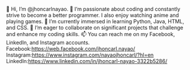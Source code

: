 👋 Hi, I’m @jhoncarlnayao.
👀 I’m passionate about coding and constantly strive to become a better programmer. I also enjoy watching anime and playing games.
🌱 I’m currently immersed in learning Python, Java, HTML, and CSS.
💞️ I’m eager to collaborate on significant projects that challenge and enhance my coding skills.
📫 You can reach me on my Facebook, LinkedIn, and Instagram accounts.
Facebook:https://web.facebook.com/jhoncarl.nayao/
Instagram:https://www.instagram.com/nayaojhoncarl/?hl=en
LinkedIn:https://www.linkedin.com/in/jhoncarl-nayao-3322b5286/
